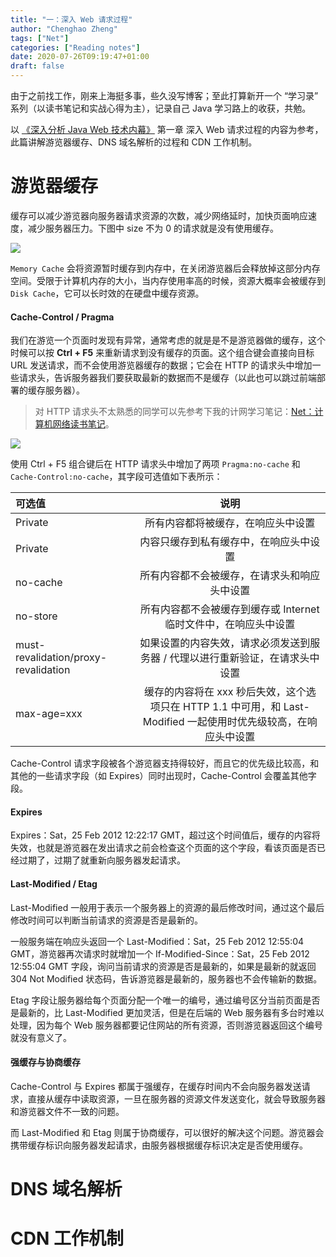 ```yaml
---
title: "一：深入 Web 请求过程"
author: "Chenghao Zheng"
tags: ["Net"]
categories: ["Reading notes"]
date: 2020-07-26T09:19:47+01:00
draft: false
---
```


由于之前找工作，刚来上海挺多事，些久没写博客；至此打算新开一个 “学习录” 系列（以读书笔记和实战心得为主），记录自己 Java 学习路上的收获，共勉。

以 [《深入分析 Java Web 技术内幕》](https://book.douban.com/subject/25953851/) 第一章 深入 Web 请求过程的内容为参考，此篇讲解游览器缓存、DNS 域名解析的过程和 CDN 工作机制。

# 游览器缓存

缓存可以减少游览器向服务器请求资源的次数，减少网络延时，加快页面响应速度，减少服务器压力。下图中 size 不为 0 的请求就是没有使用缓存。

![](/images/游览器缓存1.jpg)

`Memory Cache` 会将资源暂时缓存到内存中，在关闭游览器后会释放掉这部分内存空间。受限于计算机内存的大小，当内存使用率高的时候，资源大概率会被缓存到 `Disk Cache`，它可以长时效的在硬盘中缓存资源。

#### Cache-Control / Pragma

我们在游览一个页面时发现有异常，通常考虑的就是是不是游览器做的缓存，这个时候可以按 **Ctrl + F5** 来重新请求到没有缓存的页面。这个组合键会直接向目标 URL 发送请求，而不会使用游览器缓存的数据；它会在 HTTP 的请求头中增加一些请求头，告诉服务器我们要获取最新的数据而不是缓存（以此也可以跳过前端部署的缓存服务器）。

> 对 HTTP 请求头不太熟悉的同学可以先参考下我的计网学习笔记：[Net：计算机网络读书笔记](https://chenghao.monster/2020/net-http-tcp/)。

![](/images/游览器缓存.jpg)

使用 Ctrl + F5 组合键后在 HTTP 请求头中增加了两项 `Pragma:no-cache` 和 `Cache-Control:no-cache`，其字段可选值如下表所示：

| 可选值                               |                             说明                             |
| :----------------------------------- | :----------------------------------------------------------: |
| Private                              |              所有内容都将被缓存，在响应头中设置              |
| Private                              |            内容只缓存到私有缓存中，在响应头中设置            |
| no-cache                             |         所有内容都不会被缓存，在请求头和响应头中设置         |
| no-store                             | 所有内容都不会被缓存到缓存或 Internet 临时文件中，在响应头中设置 |
| must-revalidation/proxy-revalidation | 如果设置的内容失效，请求必须发送到服务器 / 代理以进行重新验证，在请求头中设置 |
| max-age=xxx                          | 缓存的内容将在 xxx 秒后失效，这个选项只在 HTTP 1.1 中可用，和 Last-Modified 一起使用时优先级较高，在响应头中设置 |

Cache-Control 请求字段被各个游览器支持得较好，而且它的优先级比较高，和其他的一些请求字段（如 Expires）同时出现时，Cache-Control 会覆盖其他字段。

#### Expires

Expires：Sat，25 Feb 2012 12:22:17 GMT，超过这个时间值后，缓存的内容将失效，也就是游览器在发出请求之前会检查这个页面的这个字段，看该页面是否已经过期了，过期了就重新向服务器发起请求。

#### Last-Modified / Etag

Last-Modified 一般用于表示一个服务器上的资源的最后修改时间，通过这个最后修改时间可以判断当前请求的资源是否是最新的。

一般服务端在响应头返回一个 Last-Modified：Sat，25 Feb 2012 12:55:04 GMT，游览器再次请求时就增加一个 If-Modified-Since：Sat，25 Feb 2012 12:55:04 GMT 字段，询问当前请求的资源是否是最新的，如果是最新的就返回 304 Not Modified 状态码，告诉游览器是最新的，服务器也不会传输新的数据。

Etag 字段让服务器给每个页面分配一个唯一的编号，通过编号区分当前页面是否是最新的，比 Last-Modified 更加灵活，但是在后端的 Web 服务器有多台时难以处理，因为每个 Web 服务器都要记住网站的所有资源，否则游览器返回这个编号就没有意义了。

#### 强缓存与协商缓存

Cache-Control 与 Expires 都属于强缓存，在缓存时间内不会向服务器发送请求，直接从缓存中读取资源，一旦在服务器的资源文件发送变化，就会导致服务器和游览器文件不一致的问题。

而 Last-Modified 和 Etag 则属于协商缓存，可以很好的解决这个问题。游览器会携带缓存标识向服务器发起请求，由服务器根据缓存标识决定是否使用缓存。

# DNS 域名解析



# CDN 工作机制



